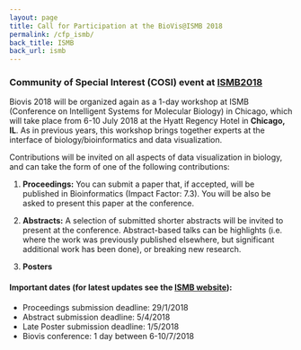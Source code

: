 ```yaml
---
layout: page
title: Call for Participation at the BioVis@ISMB 2018
permalink: /cfp_ismb/
back_title: ISMB
back_url: ismb
---
```

### Community of Special Interest (COSI) event at [ISMB2018](https://www.iscb.org/ismb2018)

Biovis 2018 will be organized again as a 1-day workshop at ISMB (Conference on Intelligent Systems for Molecular Biology) in Chicago, which will take place from 6-10 July 2018 at the Hyatt Regency Hotel in **Chicago, IL**. As in previous years, this workshop brings together experts at the interface of biology/bioinformatics and data visualization.

Contributions will be invited on all aspects of data visualization in biology, and can take the form of one of the following contributions:

 1. **Proceedings:** You can submit a paper that, if accepted,  will be published in Bioinformatics (Impact Factor: 7.3). You will be also be asked to present this paper at the conference.

2. **Abstracts:** A selection of submitted shorter abstracts will be invited to present at the conference. Abstract-based talks can be highlights (i.e. where the work was previously published elsewhere, but significant additional work has been done), or breaking new research.

3. **Posters** 

#### Important dates (for latest updates see the [ISMB website](https://www.iscb.org/ismb2018)):


- Proceedings submission deadline: 29/1/2018
- Abstract submission deadline: 5/4/2018
- Late Poster submission deadline: 1/5/2018
- Biovis conference: 1 day between 6-10/7/2018

